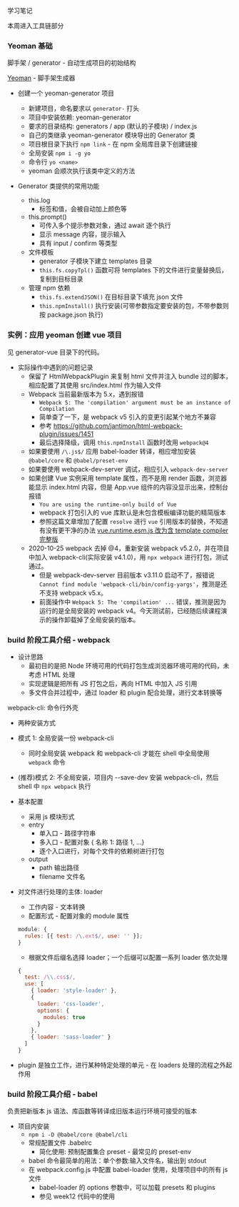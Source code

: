 学习笔记

本周进入工具链部分

### Yeoman 基础

脚手架 / generator - 自动生成项目的初始结构

[Yeoman](https://yeoman.io/authoring/) - 脚手架生成器

- 创建一个 yeoman-generator 项目

  - 新建项目，命名要求以 `generator-` 打头
  - 项目中安装依赖: yeoman-generator
  - 要求的目录结构: generators / app (默认的子模块) / index.js
  - 自己的类继承 yeoman-generator 模块导出的 Generator 类
  - 项目根目录下执行 `npm link` - 在 npm 全局库目录下创建链接
  - 全局安装 `npm i -g yo`
  - 命令行 `yo <name>`
  - yeoman 会顺次执行该类中定义的方法

- Generator 类提供的常用功能

  - this.log
    - 标签和值，会被自动加上颜色等
  - this.prompt()
    - 可传入多个提示参数对象，通过 await 逐个执行
    - 显示 message 内容，提示输入
    - 具有 input / confirm 等类型
  - 文件模板
    - generator 子模块下建立 templates 目录
    - `this.fs.copyTpl()` 函数可将 templates 下的文件进行变量替换后，复制到目标目录
  - 管理 npm 依赖
    - `this.fs.extendJSON()` 在目标目录下填充 json 文件
    - `this.npmInstall()` 执行安装(可带参数指定要安装的包，不带参数则按 package.json 执行)

### 实例：应用 yeoman 创建 vue 项目

见 generator-vue 目录下的代码。

- 实际操作中遇到的问题记录
  - 保留了 HtmlWebpackPlugin 来复制 html 文件并注入 bundle 过的脚本，相应配置了其使用 src/index.html 作为输入文件
  - Webpack 当前最新版本为 5.x，遇到报错
    - `Webpack 5: The 'compilation' argument must be an instance of Compilation`
    - 简单查了一下，是 webpack v5 引入的变更引起某个地方不兼容
    - 参考 https://github.com/jantimon/html-webpack-plugin/issues/1451
    - 最后选择降级，调用 `this.npmInstall` 函数时改用 `webpack@4`
  - 如果要使用 `/\.js$/` 应用 babel-loader 转译，相应增加安装 `@babel/core` 和 `@babel/preset-env`
  - 如果要使用 webpack-dev-server 调试，相应引入 `webpack-dev-server`
  - 如果创建 Vue 实例采用 template 属性，而不是用 render 函数，浏览器能显示 index.html 内容，但是 App.vue 组件的内容没显示出来，控制台报错
    - `You are using the runtime-only build of Vue`
    - webpack 打包引入的 vue 库默认是未包含模板编译功能的精简版本
    - 参照这篇文章增加了配置 `resolve` 进行 `vue` 引用版本的替换，不知道有没有更干净的办法 [vue.runtime.esm.js 改为含 template compiler 完整版](https://medium.com/@stefanledin/solve-the-you-are-using-the-runtime-only-build-of-vue-error-e675031f2c50)
  - 2020-10-25 webpack 去掉 @4，重新安装 webpack v5.2.0，并在项目中加入 webpack-cli(实际安装 v4.1.0)，用 `npx webpack` 进行打包，测试通过。
    - 但是 webpack-dev-server 目前版本 v3.11.0 启动不了，报错说`Cannot find module 'webpack-cli/bin/config-yargs'`，推测是还不支持 webpack v5.x。
    - 前面操作中 `Webpack 5: The 'compilation' ...` 错误，推测是因为运行的是全局安装的 webpack v4。今天测试前，已经随后续课程演示的操作卸载掉了全局安装的版本。

### build 阶段工具介绍 - webpack

- 设计思路
  - 最初目的是把 Node 环境可用的代码打包生成浏览器环境可用的代码，未考虑 HTML 处理
  - 实现逻辑是把所有 JS 打包之后，再向 HTML 中加入 JS 引用
  - 多文件合并过程中，通过 loader 和 plugin 配合处理，进行文本转换等

webpack-cli: 命令行外壳

- 两种安装方式
- 模式 1: 全局安装一份 webpack-cli
  - 同时全局安装 webpack 和 webpack-cli 才能在 shell 中全局使用 `webpack` 命令
- (推荐)模式 2: 不全局安装，项目内 --save-dev 安装 webpack-cli，然后 shell 中 `npx webpack` 执行

- 基本配置

  - 采用 js 模块形式
  - entry
    - 单入口 - 路径字符串
    - 多入口 - 配置对象 { 名称 1: 路径 1, ...}
    - 逐个入口进行，对每个文件的依赖树进行打包
  - output
    - path 输出路径
    - filename 文件名

- 对文件进行处理的主体: loader

  - 工作内容 - 文本转换
  - 配置形式 - 配置对象的 module 属性

  ```javascript
  module: {
    rules: [{ test: /\.ext$/, use: '' }];
  }
  ```

  - 根据文件后缀名选择 loader；一个后缀可以配置一系列 loader 依次处理

  ```javascript
  {
    test: /\\.css$/,
    use: [
      { loader: 'style-loader' },
      {
        loader: 'css-loader',
        options: {
          modules: true
        }
      },
      { loader: 'sass-loader' }
    ]
  }
  ```

- plugin 是独立工作，进行某种特定处理的单元 - 在 loaders 处理的流程之外起作用

### build 阶段工具介绍 - babel

负责把新版本 js 语法、库函数等转译成旧版本运行环境可接受的版本

- 项目内安装
  - `npm i -D @babel/core @babel/cli`
  - 常规配置文件 .babelrc
    - 简化使用: 预制配置集合 preset - 最常见的 preset-env
  - babel 命令最简单的用法：单个参数:输入文件名，输出到 stdout
  - 在 webpack.config.js 中配置 babel-loader 使用，处理项目中的所有 js 文件
    - babel-loader 的 options 参数中，可以加载 presets 和 plugins
    - 参见 week12 代码中的使用
